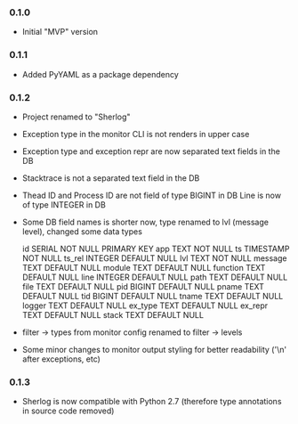 ### 0.1.0

- Initial "MVP" version


### 0.1.1

- Added PyYAML as a package dependency


### 0.1.2

- Project renamed to "Sherlog"

- Exception type in the monitor CLI is not renders in upper case

- Exception type and exception repr are now separated text fields in the DB

- Stacktrace is not a separated text field in the DB

- Thead ID and Process ID are not field of type BIGINT in DB
  Line is now of type INTEGER in DB

- Some DB field names is shorter now, type renamed to lvl (message level), changed some data types

    id       SERIAL NOT NULL PRIMARY KEY
    app      TEXT NOT NULL
    ts       TIMESTAMP NOT NULL
    ts_rel   INTEGER DEFAULT NULL
    lvl      TEXT NOT NULL
    message  TEXT DEFAULT NULL
    module   TEXT DEFAULT NULL
    function TEXT DEFAULT NULL
    line     INTEGER DEFAULT NULL
    path     TEXT DEFAULT NULL
    file     TEXT DEFAULT NULL
    pid      BIGINT DEFAULT NULL
    pname    TEXT DEFAULT NULL
    tid      BIGINT DEFAULT NULL
    tname    TEXT DEFAULT NULL
    logger   TEXT DEFAULT NULL
    ex_type  TEXT DEFAULT NULL
    ex_repr  TEXT DEFAULT NULL
    stack    TEXT DEFAULT NULL

- filter -> types from monitor config renamed to filter -> levels

- Some minor changes to monitor output styling for better readability ('\n' after exceptions, etc)


### 0.1.3

- Sherlog is now compatible with Python 2.7 (therefore type annotations in source code removed)
